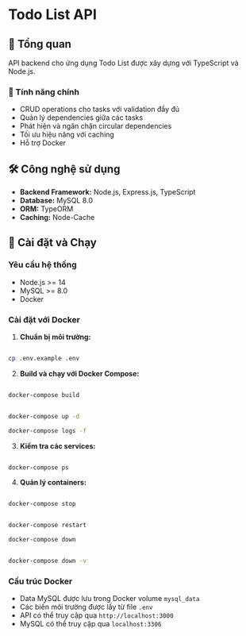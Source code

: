 # Todo List API

## 📝 Tổng quan
API backend cho ứng dụng Todo List được xây dựng với TypeScript và Node.js.

### 🌟 Tính năng chính
- CRUD operations cho tasks với validation đầy đủ
- Quản lý dependencies giữa các tasks
- Phát hiện và ngăn chặn circular dependencies
- Tối ưu hiệu năng với caching
- Hỗ trợ Docker

## 🛠️ Công nghệ sử dụng

- **Backend Framework:** Node.js, Express.js, TypeScript
- **Database:** MySQL 8.0
- **ORM:** TypeORM
- **Caching:** Node-Cache

## 🚀 Cài đặt và Chạy

### Yêu cầu hệ thống
- Node.js >= 14
- MySQL >= 8.0
- Docker 

### Cài đặt với Docker

1. **Chuẩn bị môi trường:**
```bash

cp .env.example .env


```

2. **Build và chạy với Docker Compose:**
```bash

docker-compose build


docker-compose up -d

docker-compose logs -f
```

3. **Kiểm tra các services:**
```bash

docker-compose ps


```

4. **Quản lý containers:**
```bash

docker-compose stop


docker-compose restart

docker-compose down


docker-compose down -v
```

### Cấu trúc Docker

- Data MySQL được lưu trong Docker volume `mysql_data`
- Các biến môi trường được lấy từ file `.env`
- API có thể truy cập qua `http://localhost:3000`
- MySQL có thể truy cập qua `localhost:3306`